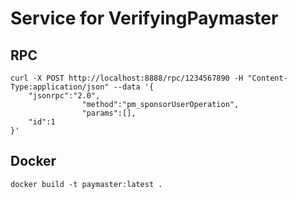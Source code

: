 Service for VerifyingPaymaster
==============================

## RPC

```
curl -X POST http://localhost:8888/rpc/1234567890 -H "Content-Type:application/json" --data '{
    "jsonrpc":"2.0",
                "method":"pm_sponsorUserOperation",
                "params":[],
    "id":1
}'
```

## Docker

```
docker build -t paymaster:latest .
```
